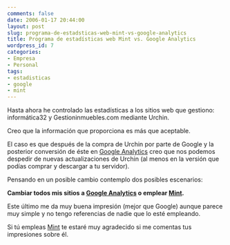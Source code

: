 ```yaml
---
comments: false
date: 2006-01-17 20:44:00
layout: post
slug: programa-de-estadsticas-web-mint-vs-google-analytics
title: Programa de estadísticas web Mint vs. Google Analytics
wordpress_id: 7
categories:
- Empresa
- Personal
tags:
- estadisticas
- google
- mint
---
```


Hasta ahora he controlado las estadísticas a los sitios web que
gestiono: informática32 y Gestioninmuebles.com mediante Urchin.




Creo que la información que proporciona es más que
aceptable.




El caso es que después de la compra de Urchin por parte de
Google y la posterior conversión de éste en [Google Analytics](http://www.google.com/analytics) creo que nos podemos despedir de nuevas actualizaciones de Urchin (al menos en
la versión que podías comprar y descargar a tu servidor).




Pensando en un posible cambio contemplo dos posibles escenarios:




**Cambiar todos mis sitios a [Google Analytics](http://www.google.com/analytics) o emplear [Mint](http://www.haveamint.com/).**




Este último me da muy buena impresión (mejor que Google) aunque parece muy simple y no tengo referencias de nadie que lo esté empleando.




Si tú empleas [Mint](http://www.haveamint.com/) te
estaré muy agradecido si me comentas tus impresiones sobre él.
